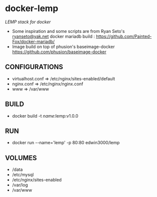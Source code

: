 docker-lemp
=

_LEMP stack for docker_

* Some inspiration and some scripts are from Ryan Seto's <ryanseto@yak.net> docker mariadb build : https://github.com/Painted-Fox/docker-mariadb/
* Image build on top of phusion's baseimage-docker https://github.com/phusion/baseimage-docker 

CONFIGURATIONS
-
* virtualhost.conf => /etc/nginx/sites-enabled/default
* nginx.conf => /etc/nginx/nginx.conf
* www => /var/www

BUILD
-
* docker build -t *name*:lemp:v1.0.0

RUN
-
* docker run --name='lemp' -p 80:80 edwin3000/lemp

VOLUMES
-
* /data
* /etc/mysql
* /etc/nginx/sites-enabled
* /var/log
* /var/www
